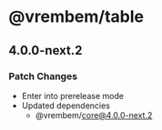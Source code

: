# @vrembem/table

## 4.0.0-next.2

### Patch Changes

- Enter into prerelease mode
- Updated dependencies
  - @vrembem/core@4.0.0-next.2
